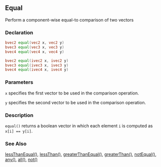 ## Equal
Perform a component-wise equal-to comparison of two vectors

### Declaration
```glsl
bvec2 equal(vec2 x, vec2 y)  
bvec3 equal(vec3 x, vec3 y)  
bvec4 equal(vec4 x, vec4 y)  

bvec2 equal(ivec2 x, ivec2 y)  
bvec3 equal(ivec3 x, ivec3 y)  
bvec4 equal(ivec4 x, ivec4 y)
```

### Parameters
```x``` specifies the first vector to be used in the comparison operation.

```y``` specifies the second vector to be used in the comparison operation.

### Description
```equal()``` returns a boolean vector in which each element ```i``` is computed as ```x[i] == y[i]```.

### See Also
[lessThanEqual()](/glossary/?search=lessThanEqual), [lessThan()](/glossary/?search=lessThan), [greaterThanEqual()](/glossary/?search=greaterThanEqual), [greaterThan()](/glossary/?search=greaterThan), [notEqual()](/glossary/?search=notEqual), [any()](/glossary/?search=any), [all()](/glossary/?search=all), [not()](/glossary/?search=not)
